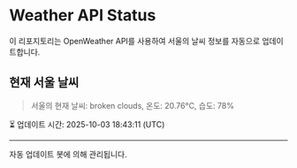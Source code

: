 
# Weather API Status

이 리포지토리는 OpenWeather API를 사용하여 서울의 날씨 정보를 자동으로 업데이트합니다.

## 현재 서울 날씨
> 서울의 현재 날씨: broken clouds, 온도: 20.76°C, 습도: 78%

⏳ 업데이트 시간: 2025-10-03 18:43:11 (UTC)

---
자동 업데이트 봇에 의해 관리됩니다.
